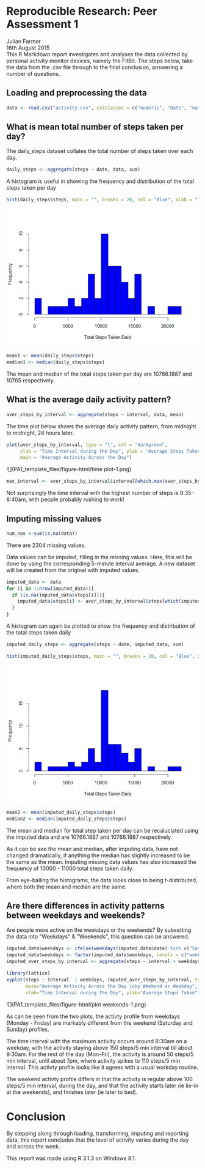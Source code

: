 # Reproducible Research: Peer Assessment 1
Julian Farmer  
16th August 2015  
This R Markdown report investigates and analyses the data collected by personal activity monitor devices, namely the FitBit. The steps below, take the data from the .csv file through to the final conclusion, answering a number of questions.



## Loading and preprocessing the data

```r
data <- read.csv("activity.csv", colClasses = c("numeric", "Date", "numeric"))
```

## What is mean total number of steps taken per day?
The daily_steps dataset collates the total number of steps taken over each day.

```r
daily_steps <- aggregate(steps ~ date, data, sum)
```

A histogram is useful in showing the frequency and distribution of the total steps taken per day

```r
hist(daily_steps$steps, main = "", breaks = 20, col = "Blue", xlab = "Total Steps Taken Daily")
```

![](PA1_template_files/figure-html/hist-1.png) 

```r
mean1 <- mean(daily_steps$steps)
median1 <- median(daily_steps$steps)
```
The mean and median of the total steps taken per day are 10766.1887 and 10765 respectively.

## What is the average daily activity pattern?

```r
aver_steps_by_interval <- aggregate(steps ~ interval, data, mean)
```

The time plot below shows the average daily activity pattern, from midnight to midnight, 24 hours later.

```r
plot(aver_steps_by_interval, type = "l", col = "darkgreen",
     xlab = "Time Interval during the Day", ylab = "Average Steps Taken", 
     main = "Average Activity Across the Day")
```

![](PA1_template_files/figure-html/time plot-1.png) 

```r
max_interval <- aver_steps_by_interval$interval[which.max(aver_steps_by_interval$steps)]
```
Not surprisingly the time interval with the highest number of steps is 8:35-8:40am, with people probably rushing to work!

## Imputing missing values

```r
num_nas <-sum(is.na(data))
```
There are 2304 missing values.

Data values can be imputed, filling in the missing values. Here, this will be done by using the corresponding 5-minute interval average.
A new dataset will be created from the original with imputed values.

```r
imputed_data <- data
for (i in 1:nrow(imputed_data)){
  if (is.na(imputed_data$steps[i])){
    imputed_data$steps[i] <- aver_steps_by_interval$steps[which(imputed_data$interval[i] == aver_steps_by_interval$interval)]
  }
}
```

A histogram can again be plotted to show the frequency and distribution of the total steps taken daily


```r
imputed_daily_steps <- aggregate(steps ~ date, imputed_data, sum)
```


```r
hist(imputed_daily_steps$steps, main = "", breaks = 20, col = "Blue", xlab = "Total Steps Taken Daily")
```

![](PA1_template_files/figure-html/hist2-1.png) 

```r
mean2 <- mean(imputed_daily_steps$steps)
median2 <- median(imputed_daily_steps$steps)
```

The mean and median for total step taken per day can be recaluclated using the imputed data and are 10766.1887 and 10766.1887 respectively.

As it can be see the mean and median, after imputing data, have not changed dramatically, if anything the median has slightly increased to be the same as the mean.   Imputing missing data values has also increased the frequency of 10000 - 11000 total steps taken daily.

From eye-balling the histograms, the data looks close to being t-distributed, where both the mean and median are the same.

## Are there differences in activity patterns between weekdays and weekends?
Are people more active on the weekdays or the weekends?
By subsetting the data into "Weekdays" & "Weekends", this question can be answered.

```r
imputed_data$weekdays <- ifelse(weekdays(imputed_data$date) %in% c("Saturday", "Sunday"), "weekend", "weekday")
imputed_data$weekdays <- factor(imputed_data$weekdays, levels = c("weekday", "weekend"))
imputed_aver_steps_by_interval <- aggregate(steps ~ interval + weekdays, imputed_data, mean)
```


```r
library(lattice)
xyplot(steps ~ interval  | weekdays, imputed_aver_steps_by_interval, type = 'l', 
       main="Average Activity Across the Day \nby Weekend or Weekday", layout = c(1,2),
       xlab="Time Interval during the Day", ylab="Average Steps Taken")
```

![](PA1_template_files/figure-html/plot weekends-1.png) 

As can be seen from the two plots, the activty profile from weekdays (Monday - Friday) are markably different from the weekend (Saturday and Sunday) profiles.

The time interval with the maximum activity occurs around 8:30am on a weekday, with the activity staying above 150 steps/5 min interval till about 9:30am. For the rest of the day (Mon-Fri), the activity is around 50 steps/5 min interval, until about 7pm, where activity spikes to 110 steps/5 min interval.  This activty profile looks like it agrees with a usual workday routine.

The weekend activty profile differs in that the activity is regular above 100 steps/5 min interval, during the day, and that the activity starts later (ie lie-in at the weekends), and finishes later (ie later to bed).

# Conclusion
By stepping along through loading, transforming, imputing and reporting data, this report concludes that the level of activity varies during the day and across the week.

This report was made using R 3.1.3 on Windows 8.1.
